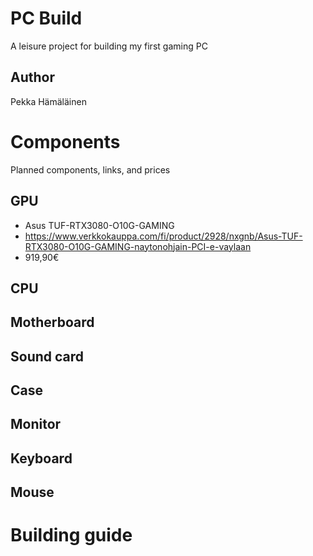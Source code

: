 # PC Build

A leisure project for building my first gaming PC


## Author

Pekka Hämäläinen


# Components

Planned components, links, and prices


## GPU

- Asus TUF-RTX3080-O10G-GAMING
- https://www.verkkokauppa.com/fi/product/2928/nxgnb/Asus-TUF-RTX3080-O10G-GAMING-naytonohjain-PCI-e-vaylaan
- 919,90€


## CPU


## Motherboard


## Sound card


## Case


## Monitor


## Keyboard


## Mouse


# Building guide
